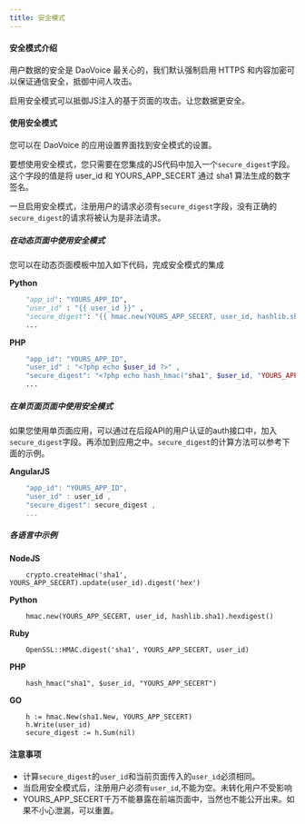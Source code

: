 ```yaml
---
title: 安全模式
---
```


#### 安全模式介绍

用户数据的安全是 DaoVoice 最关心的，我们默认强制启用 HTTPS 和内容加密可以保证通信安全，抵御中间人攻击。

启用安全模式可以抵御JS注入的基于页面的攻击。让您数据更安全。 


#### 使用安全模式

您可以在 DaoVoice 的应用设置界面找到安全模式的设置。

要想使用安全模式，您只需要在您集成的JS代码中加入一个`secure_digest`字段。这个字段的值是将 user_id 和 YOURS_APP_SECERT 通过 sha1 算法生成的数字签名。

一旦启用安全模式，注册用户的请求必须有`secure_digest`字段，没有正确的`secure_digest`的请求将被认为是非法请求。


##### 在动态页面中使用安全模式

您可以在动态页面模板中加入如下代码，完成安全模式的集成

**Python**

```python
	"app_id": "YOURS_APP_ID",
	"user_id" : "{{ user_id }}" ,
	"secure_digest": "{{ hmac.new(YOURS_APP_SECERT, user_id, hashlib.sha1).hexdigest() }}",
	...
```

**PHP**
```php
	"app_id": "YOURS_APP_ID",
	"user_id" : "<?php echo $user_id ?>" , 
	"secure_digest": "<?php echo hash_hmac("sha1", $user_id, "YOURS_APP_SECERT");?>",
	...
```

##### 在单页面页面中使用安全模式

如果您使用单页面应用，可以通过在后段API的用户认证的auth接口中，加入`secure_digest`字段。再添加到应用之中。`secure_digest`的计算方法可以参考下面的示例。


**AngularJS**
```javascript
	"app_id": "YOURS_APP_ID",
	"user_id" : user_id , 
	"secure_digest": secure_digest ,
	...
```
##### 各语言中示例


**NodeJS**
```
    crypto.createHmac('sha1', YOURS_APP_SECERT).update(user_id).digest('hex')
```    
**Python**
```
    hmac.new(YOURS_APP_SECERT, user_id, hashlib.sha1).hexdigest() 
```
**Ruby**
```
	OpenSSL::HMAC.digest('sha1', YOURS_APP_SECERT, user_id)
```	
**PHP**
```
	hash_hmac("sha1", $user_id, "YOURS_APP_SECERT")
```	
**GO**
```	
	h := hmac.New(sha1.New, YOURS_APP_SECERT)
	h.Write(user_id)
	secure_digest := h.Sum(nil)
```	
#### 注意事项

* 计算`secure_digest`的`user_id`和当前页面传入的`user_id`必须相同。
* 当启用安全模式后，注册用户必须有`user_id`,不能为空。未转化用户不受影响
* YOURS_APP_SECERT千万不能暴露在前端页面中，当然也不能公开出来。如果不小心泄漏，可以重置。


